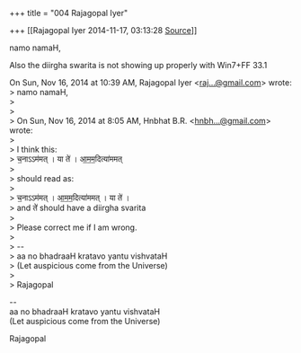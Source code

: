 +++
title = "004 Rajagopal Iyer"

+++
[[Rajagopal Iyer	2014-11-17, 03:13:28 [Source](https://groups.google.com/g/samskrita/c/GURk1OCkhI8)]]



namo namaH,  
  
Also the diirgha swarita is not showing up properly with Win7+FF 33.1  
  
On Sun, Nov 16, 2014 at 10:39 AM, Rajagopal Iyer \<[raj...@gmail.com]()\> wrote:  
\> namo namaH,  
\>  
\>  
\> On Sun, Nov 16, 2014 at 8:05 AM, Hnbhat B.R. \<[hnbh...@gmail.com]()\> wrote:  
\>  
\> I think this:  
\> च॒नाऽऽम॑मत् । या ते॑ । आ॒म॒म॒दित्या॑ममत्  
\>  
\> should read as:  
\>  
\> च॒नाऽऽम॑मत् । आ॒म॒म॒दित्या॑ममत् । या ते॑ ।  
\> and ते॑ should have a diirgha svarita  
\>  
\> Please correct me if I am wrong.  
\>  
\> --  
\> aa no bhadraaH kratavo yantu vishvataH  
\> (Let auspicious come from the Universe)  
\>  
\> Rajagopal  
  
  
  
--  
aa no bhadraaH kratavo yantu vishvataH  
(Let auspicious come from the Universe)  
  
Rajagopal  

